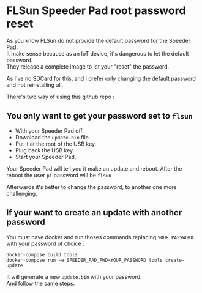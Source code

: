 # FLSun Speeder Pad root password reset

As you know FLSun do not provide the default password for the Speeder Pad.  \
It make sense because as an IoT device, it's dangerous to let the default password.  \
They release a complete image to let your "reset" the password.

As I've no SDCard for this, and I prefer only changing the default password and not reinstalling all.

There's two way of using this github repo :

## You only want to get your password set to `flsun`

- With your Speeder Pad off.
- Download the `update.bin` file.
- Put it at the root of the USB key.
- Plug back the USB key.
- Start your Speeder Pad.

Your Speeder Pad will tell you it make an update and reboot.
After the reboot the user `pi` password will be `flsun`

Afterwards it's better to change the password, to another one more challenging.

## If your want to create an update with another password

You must have docker and run thoses commands replacing `YOUR_PASSWORD` with your password of choice :

```
docker-compose build tools
docker-compose run -e SPEEDER_PAD_PWD=YOUR_PASSWORD tools create-update
```

It will generate a new `update.bin` with your password.  \
And follow the same steps.
